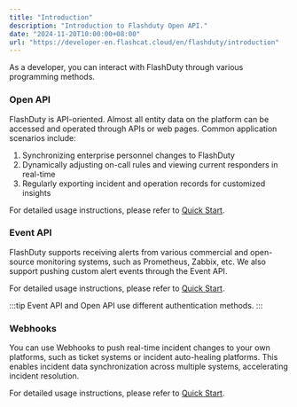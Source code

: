 ```yaml
---
title: "Introduction"
description: "Introduction to Flashduty Open API."
date: "2024-11-20T10:00:00+08:00"
url: "https://developer-en.flashcat.cloud/en/flashduty/introduction"
---
```


As a developer, you can interact with FlashDuty through various programming methods.

### Open API

FlashDuty is API-oriented. Almost all entity data on the platform can be accessed and operated through APIs or web pages. Common application scenarios include:
1. Synchronizing enterprise personnel changes to FlashDuty
2. Dynamically adjusting on-call rules and viewing current responders in real-time
3. Regularly exporting incident and operation records for customized insights

For detailed usage instructions, please refer to [Quick Start](https://developer-en.flashcat.cloud/en/flashduty/open-api/quickstart).

### Event API

FlashDuty supports receiving alerts from various commercial and open-source monitoring systems, such as Prometheus, Zabbix, etc. We also support pushing custom alert events through the Event API.

For detailed usage instructions, please refer to [Quick Start](https://developer-en.flashcat.cloud/en/flashduty/event-api/quickstart).

:::tip
Event API and Open API use different authentication methods.
:::

### Webhooks

You can use Webhooks to push real-time incident changes to your own platforms, such as ticket systems or incident auto-healing platforms. This enables incident data synchronization across multiple systems, accelerating incident resolution.

For detailed usage instructions, please refer to [Quick Start](https://developer-en.flashcat.cloud/en/flashduty/webhook/quickstart). 